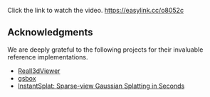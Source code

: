Click the link to watch the video. https://easylink.cc/o8052c

## Acknowledgments

We are deeply grateful to the following projects for their invaluable reference implementations.

- [Reall3dViewer](https://github.com/reall3d-com/Reall3dViewer)
- [gsbox](https://github.com/gotoeasy/gsbox)
- [InstantSplat: Sparse-view Gaussian Splatting in Seconds](https://github.com/NVlabs/InstantSplat)
